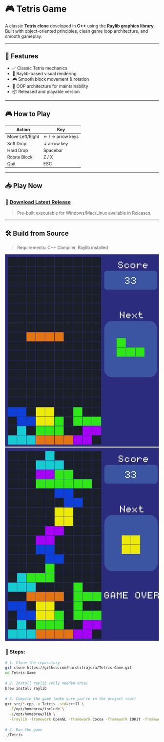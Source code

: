 # 🎮 Tetris Game

A classic **Tetris clone** developed in **C++** using the **Raylib graphics library**. Built with object-oriented principles, clean game loop architecture, and smooth gameplay.

---

## 🚀 Features

- ✅ Classic Tetris mechanics  
- 🎨 Raylib-based visual rendering  
- 🎮 Smooth block movement & rotation  
- 🧠 OOP architecture for maintainability  
- 📦 Released and playable version

---

## 🎮 How to Play

| Action           | Key               |
|------------------|-------------------|
| Move Left/Right  | ← / → arrow keys  |
| Soft Drop        | ↓ arrow key       |
| Hard Drop        | Spacebar          |
| Rotate Block     | Z / X             |
| Quit             | ESC               |

---

## 📥 Play Now

### 🔗 [Download Latest Release](https://github.com/harshitrajora/Tetris-Game/releases)

> Pre-built executable for Windows/Mac/Linux available in Releases.

---



## 🛠️ Build from Source

> Requirements: C++ Compiler, Raylib installed

![Gameplay](assets/Gameplay.png)
![Game Over](assets/Gameover.png)

### 🔧 Steps:
```bash
# 1. Clone the repository
git clone https://github.com/harshitrajora/Tetris-Game.git
cd Tetris-Game

# 2. Install raylib (only needed once)
brew install raylib

# 3. Compile the game (make sure you're in the project root)
g++ src/*.cpp -o Tetris -std=c++17 \
  -I/opt/homebrew/include \
  -L/opt/homebrew/lib \
  -lraylib -framework OpenGL -framework Cocoa -framework IOKit -framework CoreAudio

# 4. Run the game
./Tetris


